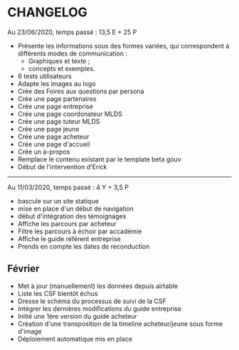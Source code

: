 # CHANGELOG


Au 23/06/2020, temps passé : 13,5 E + 25 P

- Présente les informations sous des formes variées, qui correspondent à différents modes de communication :
  * Graphiques et texte ;
  * concepts et exemples.
- 6 tests utilisateurs
- Adapte les images au logo
- Crée des Foires aux questions par persona
- Crée une page partenaires
- Crée une page entreprise
- Crée une page coordonateur MLDS
- Crée une page tuteur MLDS
- Crée une page jeune
- Crée une page acheteur
- Crée une page d'accueil
- Crée un à-propos
- Remplace le contenu existant par le template beta gouv
- Début de l'intervention d'Erick

----

Au 11/03/2020, temps passé : 4 Y + 3,5 P

- bascule sur un site statique
- mise en place d'un début de navigation
- début d'intégration des témoignages
- Affiche les parcours par acheteur
- Filtre les parcours à échoir par accadémie
- Affiche le guide référent entreprise
- Prends en compte les dates de reconduction

## Février

- Met à jour (manuellement) les données depuis airtable
- Liste les CSF bientôt échus
- Dresse le schéma du processus de suivi de la CSF
- Intégrer les dernières modifications du guide entreprise
- Initié une 1ère version du guide acheteur
- Création d'une transposition de la timeline acheteur/jeune sous forme d'image
- Déploiement automatique mis en place

